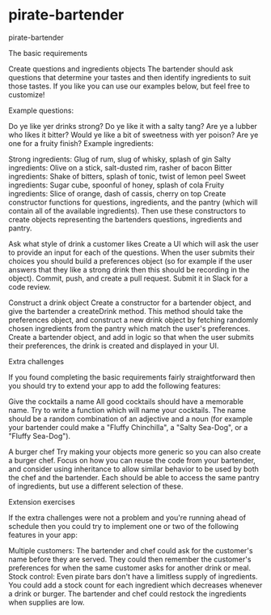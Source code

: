 # pirate-bartender
pirate-bartender

The basic requirements

Create questions and ingredients objects
The bartender should ask questions that determine your tastes and then identify ingredients to suit those tastes. If you like you can use our examples below, but feel free to customize!

Example questions:

Do ye like yer drinks strong?
Do ye like it with a salty tang?
Are ye a lubber who likes it bitter?
Would ye like a bit of sweetness with yer poison?
Are ye one for a fruity finish?
Example ingredients:

Strong ingredients: Glug of rum, slug of whisky, splash of gin
Salty ingredients: Olive on a stick, salt-dusted rim, rasher of bacon
Bitter ingredients: Shake of bitters, splash of tonic, twist of lemon peel
Sweet ingredients: Sugar cube, spoonful of honey, splash of cola
Fruity ingredients: Slice of orange, dash of cassis, cherry on top
Create constructor functions for questions, ingredients, and the pantry (which will contain all of the available ingredients). Then use these constructors to create objects representing the bartenders questions, ingredients and pantry.

Ask what style of drink a customer likes
Create a UI which will ask the user to provide an input for each of the questions. When the user submits their choices you should build a preferences object (so for example if the user answers that they like a strong drink then this should be recording in the object). Commit, push, and create a pull request. Submit it in Slack for a code review.

Construct a drink object
Create a constructor for a bartender object, and give the bartender a createDrink method. This method should take the preferences object, and construct a new drink object by fetching randomly chosen ingredients from the pantry which match the user's preferences. Create a bartender object, and add in logic so that when the user submits their preferences, the drink is created and displayed in your UI.

Extra challenges

If you found completing the basic requirements fairly straightforward then you should try to extend your app to add the following features:

Give the cocktails a name
All good cocktails should have a memorable name. Try to write a function which will name your cocktails. The name should be a random combination of an adjective and a noun (for example your bartender could make a "Fluffy Chinchilla", a "Salty Sea-Dog", or a "Fluffy Sea-Dog").

A burger chef
Try making your objects more generic so you can also create a burger chef. Focus on how you can reuse the code from your bartender, and consider using inheritance to allow similar behavior to be used by both the chef and the bartender. Each should be able to access the same pantry of ingredients, but use a different selection of these.

Extension exercises

If the extra challenges were not a problem and you're running ahead of schedule then you could try to implement one or two of the following features in your app:

Multiple customers: The bartender and chef could ask for the customer's name before they are served. They could then remember the customer's preferences for when the same customer asks for another drink or meal.
Stock control: Even pirate bars don't have a limitless supply of ingredients. You could add a stock count for each ingredient which decreases whenever a drink or burger. The bartender and chef could restock the ingredients when supplies are low.
